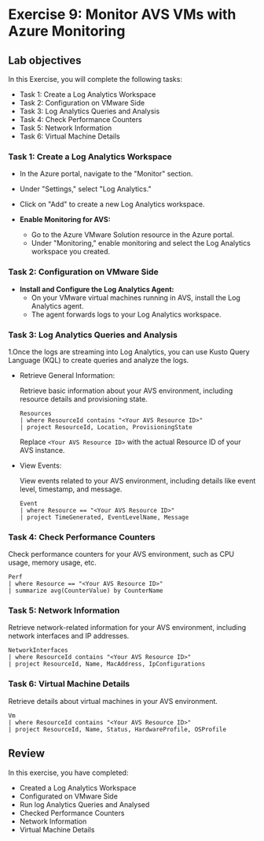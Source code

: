 # Exercise 9: Monitor AVS VMs with Azure Monitoring 

## Lab objectives

In this Exercise, you will complete the following tasks:

+ Task 1: Create a Log Analytics Workspace
+ Task 2: Configuration on VMware Side
+ Task 3: Log Analytics Queries and Analysis
+ Task 4: Check Performance Counters
+ Task 5: Network Information
+ Task 6: Virtual Machine Details

### Task 1: Create a Log Analytics Workspace

  - In the Azure portal, navigate to the "Monitor" section.
  - Under "Settings," select "Log Analytics."
  - Click on "Add" to create a new Log Analytics workspace.
  
- **Enable Monitoring for AVS:**
  - Go to the Azure VMware Solution resource in the Azure portal.
  - Under "Monitoring," enable monitoring and select the Log Analytics workspace you created.

### Task 2: Configuration on VMware Side

- **Install and Configure the Log Analytics Agent:**
  - On your VMware virtual machines running in AVS, install the Log Analytics agent.
  - The agent forwards logs to your Log Analytics workspace.

### Task 3: Log Analytics Queries and Analysis

1.Once the logs are streaming into Log Analytics, you can use Kusto Query Language (KQL) to create queries and analyze the logs.

- Retrieve General Information:

    Retrieve basic information about your AVS environment, including resource details and provisioning state.

    ```kusto
    Resources
    | where ResourceId contains "<Your AVS Resource ID>"
    | project ResourceId, Location, ProvisioningState
    ```

    Replace `<Your AVS Resource ID>` with the actual Resource ID of your AVS instance.

- View Events:

    View events related to your AVS environment, including details like event level, timestamp, and message.

    ```kusto
    Event
    | where Resource == "<Your AVS Resource ID>"
    | project TimeGenerated, EventLevelName, Message
    ```

### Task 4: Check Performance Counters

Check performance counters for your AVS environment, such as CPU usage, memory usage, etc.

```kusto
Perf
| where Resource == "<Your AVS Resource ID>"
| summarize avg(CounterValue) by CounterName
```

### Task 5: Network Information

Retrieve network-related information for your AVS environment, including network interfaces and IP addresses.

```kusto
NetworkInterfaces
| where ResourceId contains "<Your AVS Resource ID>"
| project ResourceId, Name, MacAddress, IpConfigurations
```

### Task 6: Virtual Machine Details

Retrieve details about virtual machines in your AVS environment.

```kusto
Vm
| where ResourceId contains "<Your AVS Resource ID>"
| project ResourceId, Name, Status, HardwareProfile, OSProfile
```

## Review
In this exercise, you have completed:
- Created a Log Analytics Workspace
- Configurated on VMware Side
- Run log Analytics Queries and Analysed
- Checked Performance Counters
- Network Information
- Virtual Machine Details
